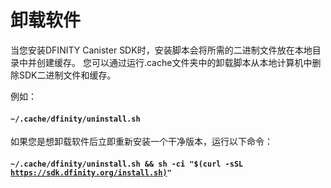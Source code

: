 # 卸载软件

当您安装DFINITY Canister SDK时，安装脚本会将所需的二进制文件放在本地目录中并创建缓存。 您可以通过运行.cache文件夹中的卸载脚本从本地计算机中删除SDK二进制文件和缓存。

例如：

#### **`~/.cache/dfinity/uninstall.sh`**

如果您是想卸载软件后立即重新安装一个干净版本，运行以下命令：

#### **`~/.cache/dfinity/uninstall.sh && sh -ci "$(curl -sSL`**  [**`https://sdk.dfinity.org/install.sh)`**](https://sdk.dfinity.org/install.sh%29)**`"`**

